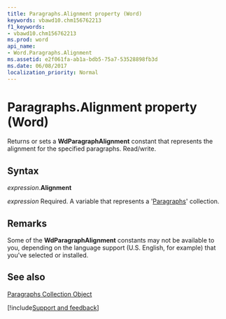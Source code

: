 ```yaml
---
title: Paragraphs.Alignment property (Word)
keywords: vbawd10.chm156762213
f1_keywords:
- vbawd10.chm156762213
ms.prod: word
api_name:
- Word.Paragraphs.Alignment
ms.assetid: e2f061fa-ab1a-bdb5-75a7-53528898fb3d
ms.date: 06/08/2017
localization_priority: Normal
---
```



# Paragraphs.Alignment property (Word)

Returns or sets a  **WdParagraphAlignment** constant that represents the alignment for the specified paragraphs. Read/write.


## Syntax

_expression_.**Alignment**

_expression_ Required. A variable that represents a '[Paragraphs](Word.paragraphs.md)' collection.


## Remarks

Some of the  **WdParagraphAlignment** constants may not be available to you, depending on the language support (U.S. English, for example) that you've selected or installed.


## See also


[Paragraphs Collection Object](Word.paragraphs.md)

[!include[Support and feedback](~/includes/feedback-boilerplate.md)]